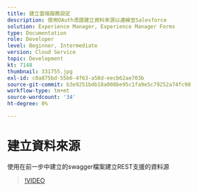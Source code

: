 ```yaml
---
title: 建立雲端服務設定
description: 使用OAuth憑證建立資料來源以連線至Salesforce
solution: Experience Manager, Experience Manager Forms
type: Documentation
role: Developer
level: Beginner, Intermediate
version: Cloud Service
topic: Development
kt: 7148
thumbnail: 331755.jpg
exl-id: c0a875bd-55b6-4f63-a58d-eecb62ae703b
source-git-commit: b3e9251bdb18a008be95c1fa9e5c79252a74fc98
workflow-type: tm+mt
source-wordcount: '34'
ht-degree: 0%

---
```


# 建立資料來源

使用在前一步中建立的swagger檔案建立REST支援的資料源

>[!VIDEO](https://video.tv.adobe.com/v/331755?quality=12&learn=on)
